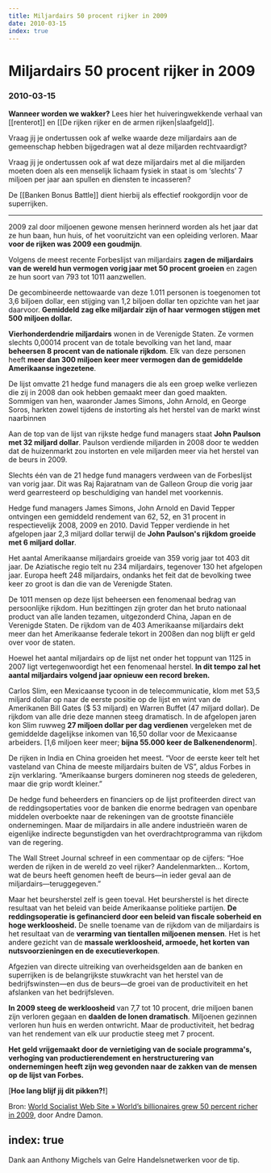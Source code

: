 ```yaml
---
title: Miljardairs 50 procent rijker in 2009
date: 2010-03-15
index: true
---
```


# Miljardairs 50 procent rijker in 2009
### 2010-03-15

**Wanneer worden we wakker?** Lees hier het huiveringwekkende verhaal van [[renterot]] en [[De rijken rijker en de armen rijken|slaafgeld]].

Vraag jij je ondertussen ook af welke waarde deze miljardairs aan de gemeenschap hebben bijgedragen wat al deze miljarden rechtvaardigt?

Vraag jij je ondertussen ook af wat deze miljardairs met al die miljarden moeten doen als een menselijk lichaam fysiek in staat is om ‘slechts’ 7 miljoen per jaar aan spullen en diensten te incasseren?

De [[Banken Bonus Battle]] dient hierbij als effectief rookgordijn voor de superrijken.

---

2009 zal door miljoenen gewone mensen herinnerd worden als het jaar dat ze hun baan, hun huis, of het vooruitzicht van een opleiding verloren. Maar **voor de rijken was 2009 een goudmijn**.

Volgens de meest recente Forbeslijst van miljardairs **zagen de miljardairs van de wereld hun vermogen vorig jaar met 50 procent groeien** en zagen ze hun soort van 793 tot 1011 aanzwellen.

De gecombineerde nettowaarde van deze 1.011 personen is toegenomen tot 3,6 biljoen dollar, een stijging van 1,2 biljoen dollar ten opzichte van het jaar daarvoor. **Gemiddeld zag elke miljardair zijn of haar vermogen stijgen met 500 miljoen dollar.**

**Vierhonderdendrie miljardairs** wonen in de Verenigde Staten. Ze vormen slechts 0,00014 procent van de totale bevolking van het land, maar **beheersen 8 procent van de nationale rijkdom**. Elk van deze personen heeft **meer dan 300 miljoen keer meer vermogen dan de gemiddelde Amerikaanse ingezetene**.

De lijst omvatte 21 hedge fund managers die als een groep welke verliezen die zij in 2008 dan ook hebben gemaakt meer dan goed maakten. Sommigen van hen, waaronder James Simons, John Arnold, en George Soros, harkten zowel tijdens de instorting als het herstel van de markt winst naarbinnen

Aan de top van de lijst van rijkste hedge fund managers staat **John Paulson met 32 miljard dollar**. Paulson verdiende miljarden in 2008 door te wedden dat de huizenmarkt zou instorten en vele miljarden meer via het herstel van de beurs in 2009.

Slechts één van de 21 hedge fund managers verdween van de Forbeslijst van vorig jaar. Dit was Raj Rajaratnam van de Galleon Group die vorig jaar werd gearresteerd op beschuldiging van handel met voorkennis.

Hedge fund managers James Simons, John Arnold en David Tepper ontvingen een gemiddeld rendement van 62, 52, en 31 procent in respectievelijk 2008, 2009 en 2010. David Tepper verdiende in het afgelopen jaar 2,3 miljard dollar terwijl de **John Paulson's rijkdom groeide met 6 miljard dollar**.

Het aantal Amerikaanse miljardairs groeide van 359 vorig jaar tot 403 dit jaar. De Aziatische regio telt nu 234 miljardairs, tegenover 130 het afgelopen jaar. Europa heeft 248 miljardairs, ondanks het feit dat de bevolking twee keer zo groot is dan die van de Verenigde Staten.

De 1011 mensen op deze lijst beheersen een fenomenaal bedrag van persoonlijke rijkdom. Hun bezittingen zijn groter dan het bruto nationaal product van alle landen tezamen, uitgezonderd China, Japan en de Verenigde Staten. De rijkdom van de 403 Amerikaanse miljardairs dekt meer dan het Amerikaanse federale tekort in 2008en dan nog blijft er geld over voor de staten.

Hoewel het aantal miljardairs op de lijst net onder het toppunt van 1125 in 2007 ligt vertegenwoordigt het een fenomenaal herstel. **In dit tempo zal het aantal miljardairs volgend jaar opnieuw een record breken.**

Carlos Slim, een Mexicaanse tycoon in de telecommunicatie, klom met 53,5 miljard dollar op naar de eerste positie op de lijst en wint van de Amerikanen Bill Gates ($ 53 miljard) en Warren Buffet (47 miljard dollar). De rijkdom van alle drie deze mannen steeg dramatisch. In de afgelopen jaren kon Slim ruwweg **27 miljoen dollar per dag verdienen** vergeleken met de gemiddelde dagelijkse inkomen van 16,50 dollar voor de Mexicaanse arbeiders. [1,6 miljoen keer meer; **bijna 55.000 keer de Balkenendenorm**].

De rijken in India en China groeiden het meest. “Voor de eerste keer telt het vasteland van China de meeste miljardairs buiten de VS”, aldus Forbes in zijn verklaring. “Amerikaanse burgers domineren nog steeds de gelederen, maar die grip wordt kleiner.”

De hedge fund beheerders en financiers op de lijst profiteerden direct van de reddingsopertaties voor de banken die enorme bedragen van openbare middelen overboekte naar de rekeningen van de grootste financiële ondernemingen. Maar de miljardairs in alle andere industrieën waren de eigenlijke indirecte begunstigden van het overdrachtprogramma van rijkdom van de regering.

The Wall Street Journal schreef in een commentaar op de cijfers: “Hoe werden de rijken in de wereld zo veel rijker? Aandelenmarkten… Kortom, wat de beurs heeft genomen heeft de beurs—in ieder geval aan de miljardairs—teruggegeven.”

Maar het beursherstel zelf is geen toeval. Het beursherstel is het directe resultaat van het beleid van beide Amerikaanse politieke partijen. **De reddingsoperatie is gefinancierd door een beleid van fiscale soberheid en hoge werkloosheid.** De snelle toename van de rijkdom van de miljardairs is het resultaat van de **verarming van tientallen miljoenen mensen**. Het is het andere gezicht van de **massale werkloosheid, armoede, het korten van nutsvoorzieningen en de executieverkopen**.

Afgezien van directe uitreiking van overheidsgelden aan de banken en superrijken is de belangrijkste stuwkracht van het herstel van de bedrijfswinsten—en dus de beurs—de groei van de productiviteit en het afslanken van het bedrijfsleven.

**In 2009 steeg de werkloosheid** van 7,7 tot 10 procent, drie miljoen banen zijn verloren gegaan en **daalden de lonen dramatisch**. Miljoenen gezinnen verloren hun huis en werden ontwricht. Maar de productiviteit, het bedrag van het rendement van elk uur productie steeg met 7 procent.

**Het geld vrijgemaakt door de vernietiging van de sociale programma's, verhoging van productierendement en herstructurering van ondernemingen heeft zijn weg gevonden naar de zakken van de mensen op de lijst van Forbes.**

[**Hoe lang blijf jij dit pikken?!**]

Bron: [World Socialist Web Site » World’s billionaires grew 50 percent richer in 2009](http://www.wsws.org/articles/2010/mar2010/forb-m12.shtml), door Andre Damon.

index: true
---
Dank aan Anthony Migchels van Gelre Handelsnetwerken voor de tip.

